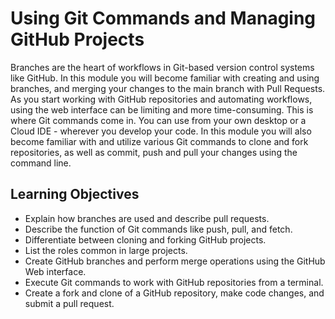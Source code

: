# Using Git Commands and Managing GitHub Projects

Branches are the heart of workflows in Git-based version control systems like GitHub. In this module you will become familiar with creating and using branches, and merging your changes to the main branch with Pull Requests. As you start working with GitHub repositories and automating workflows, using the web interface can be limiting and more time-consuming. This is where Git commands come in. You can use from your own desktop or a Cloud IDE - wherever you develop your code. In this module you will also become familiar with and utilize various Git commands to clone and fork repositories, as well as commit, push and pull your changes using the command line.

## Learning Objectives

- Explain how branches are used and describe pull requests.
- Describe the function of Git commands like push, pull, and fetch.
- Differentiate between cloning and forking GitHub projects.
- List the roles common in large projects.
- Create GitHub branches and perform merge operations using the GitHub Web interface.
- Execute Git commands to work with GitHub repositories from a terminal.
- Create a fork and clone of a GitHub repository, make code changes, and submit a pull request.